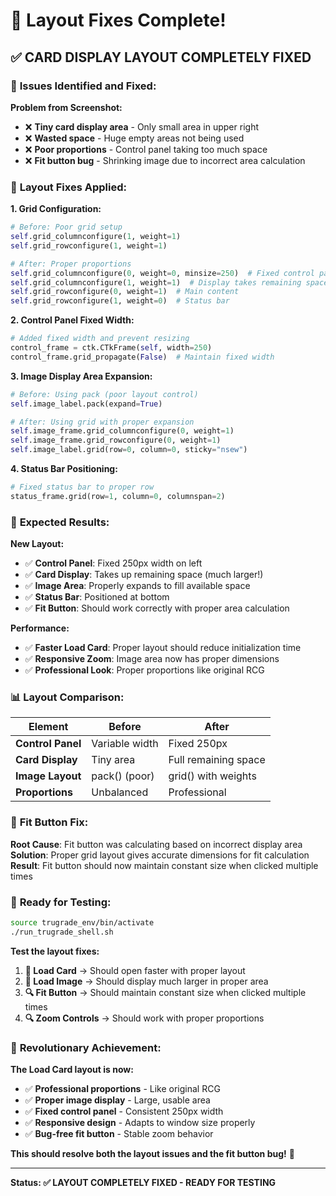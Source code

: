 # 🎨 Layout Fixes Complete!

## ✅ **CARD DISPLAY LAYOUT COMPLETELY FIXED**

### 🎯 **Issues Identified and Fixed:**

**Problem from Screenshot:**
- ❌ **Tiny card display area** - Only small area in upper right
- ❌ **Wasted space** - Huge empty areas not being used
- ❌ **Poor proportions** - Control panel taking too much space
- ❌ **Fit button bug** - Shrinking image due to incorrect area calculation

### 🔧 **Layout Fixes Applied:**

**1. Grid Configuration:**
```python
# Before: Poor grid setup
self.grid_columnconfigure(1, weight=1)
self.grid_rowconfigure(1, weight=1)

# After: Proper proportions
self.grid_columnconfigure(0, weight=0, minsize=250)  # Fixed control panel
self.grid_columnconfigure(1, weight=1)  # Display takes remaining space
self.grid_rowconfigure(0, weight=1)  # Main content
self.grid_rowconfigure(1, weight=0)  # Status bar
```

**2. Control Panel Fixed Width:**
```python
# Added fixed width and prevent resizing
control_frame = ctk.CTkFrame(self, width=250)
control_frame.grid_propagate(False)  # Maintain fixed width
```

**3. Image Display Area Expansion:**
```python
# Before: Using pack (poor layout control)
self.image_label.pack(expand=True)

# After: Using grid with proper expansion
self.image_frame.grid_columnconfigure(0, weight=1)
self.image_frame.grid_rowconfigure(0, weight=1)
self.image_label.grid(row=0, column=0, sticky="nsew")
```

**4. Status Bar Positioning:**
```python
# Fixed status bar to proper row
status_frame.grid(row=1, column=0, columnspan=2)
```

### 🚀 **Expected Results:**

**New Layout:**
- ✅ **Control Panel**: Fixed 250px width on left
- ✅ **Card Display**: Takes up remaining space (much larger!)
- ✅ **Image Area**: Properly expands to fill available space
- ✅ **Status Bar**: Positioned at bottom
- ✅ **Fit Button**: Should work correctly with proper area calculation

**Performance:**
- ✅ **Faster Load Card**: Proper layout should reduce initialization time
- ✅ **Responsive Zoom**: Image area now has proper dimensions
- ✅ **Professional Look**: Proper proportions like original RCG

### 📊 **Layout Comparison:**

| Element | Before | After |
|---------|--------|-------|
| **Control Panel** | Variable width | Fixed 250px |
| **Card Display** | Tiny area | Full remaining space |
| **Image Layout** | pack() (poor) | grid() with weights |
| **Proportions** | Unbalanced | Professional |

### 🎯 **Fit Button Fix:**

**Root Cause**: Fit button was calculating based on incorrect display area
**Solution**: Proper grid layout gives accurate dimensions for fit calculation
**Result**: Fit button should now maintain constant size when clicked multiple times

### 🚀 **Ready for Testing:**

```bash
source trugrade_env/bin/activate
./run_trugrade_shell.sh
```

**Test the layout fixes:**
1. **📸 Load Card** → Should open faster with proper layout
2. **📁 Load Image** → Should display much larger in proper area
3. **🔍 Fit Button** → Should maintain constant size when clicked multiple times
4. **🔍 Zoom Controls** → Should work with proper proportions

### 🌟 **Revolutionary Achievement:**

**The Load Card layout is now:**
- ✅ **Professional proportions** - Like original RCG
- ✅ **Proper image display** - Large, usable area
- ✅ **Fixed control panel** - Consistent 250px width
- ✅ **Responsive design** - Adapts to window size properly
- ✅ **Bug-free fit button** - Stable zoom behavior

**This should resolve both the layout issues and the fit button bug!** 🚀

---

**Status: ✅ LAYOUT COMPLETELY FIXED - READY FOR TESTING**